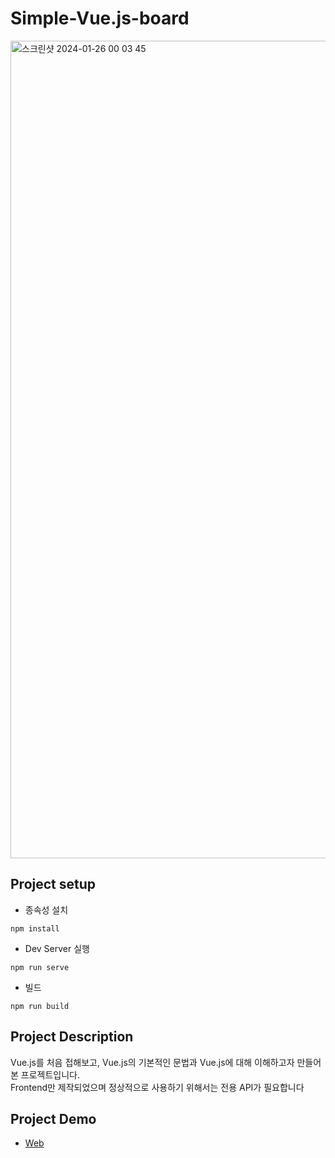 # Simple-Vue.js-board
<img width="1308" alt="스크린샷 2024-01-26 00 03 45" src="https://github.com/n47turbo/Simple-Vue.js-board/assets/32701658/8e1b59c7-6c63-471f-a296-05b5842785d4">

## Project setup
* 종속성 설치
```
npm install
```
* Dev Server 실행
```
npm run serve
```
* 빌드
```
npm run build
```
## Project Description
Vue.js를 처음 접해보고,
Vue.js의 기본적인 문법과 Vue.js에 대해 이해하고자 만들어본 프로젝트입니다.<br>
Frontend만 제작되었으며 정상적으로 사용하기 위해서는 전용 API가 필요합니다

## Project Demo
* [Web](https://simple-vue-js-board.vercel.app/)
